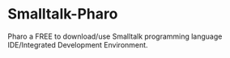 # Smalltalk-Pharo
Pharo a FREE to download/use Smalltalk programming language IDE/Integrated Development Environment.
